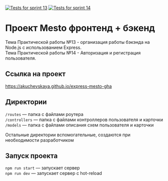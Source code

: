 [![Tests for sprint 13](https://github.com/AKuchevskaya/express-mesto-gha/actions/workflows/tests-13-sprint.yml/badge.svg)](https://github.com/AKuchevskaya/express-mesto-gha/actions/workflows/tests-13-sprint.yml) 
[![Tests for sprint 14](https://github.com/AKuchevskaya/express-mesto-gha/actions/workflows/tests-14-sprint.yml/badge.svg)](https://github.com/AKuchevskaya/express-mesto-gha/actions/workflows/tests-14-sprint.yml)

# Проект Mesto фронтенд + бэкенд
Тема Практической работы №13 - организация работы бэкэнда на Node.js с использованием Express.  
Тема Практической работы №14 - Авторизация и регистрация пользователя.  


## Ссылка на проект
https://akuchevskaya.github.io/express-mesto-gha


## Директории

`/routes` — папка с файлами роутера  
`/controllers` — папка с файлами контроллеров пользователя и карточки   
`/models` — папка с файлами описания схем пользователя и карточки  
  
Остальные директории вспомогательные, создаются при необходимости разработчиком

## Запуск проекта

`npm run start` — запускает сервер   
`npm run dev` — запускает сервер с hot-reload
 